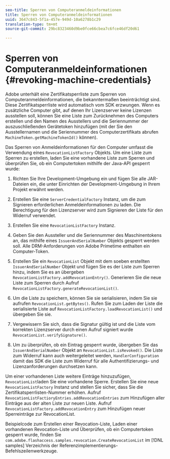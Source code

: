 ```yaml
---
seo-title: Sperren von Computeranmeldeinformationen
title: Sperren von Computeranmeldeinformationen
uuid: 3647c843-5f1a-457e-949d-10a6278b1c29
translation-type: tm+mt
source-git-commit: 29bc8323460d9be0fce66cbea7c6fce46df20d61

---
```



# Sperren von Computeranmeldeinformationen {#revoking-machine-credentials}

Adobe unterhält eine Zertifikatsperrliste zum Sperren von Computeranmeldeinformationen, die bekanntermaßen beeinträchtigt sind. Diese Zertifikatsperrliste wird automatisch vom SDK erzwungen. Wenn es zusätzliche Computer gibt, auf denen Ihr Lizenzserver keine Lizenzen ausstellen soll, können Sie eine Liste zum Zurücknehmen des Computers erstellen und den Namen des Ausstellers und die Seriennummer der auszuschließenden Gerätetoken hinzufügen (mit der Sie den Ausstellernamen und die Seriennummer des Computerzertifikats abrufen `MachineToken.getMachineTokenId()` können).

Das Sperren von Anmeldeinformationen für den Computer umfasst die Verwendung eines `RevocationListFactory` Objekts. Um eine Liste zum Sperren zu erstellen, laden Sie eine vorhandene Liste zum Sperren und überprüfen Sie, ob ein Computertoken mithilfe der Java-API gesperrt wurde:

1. Richten Sie Ihre Development-Umgebung ein und fügen Sie alle JAR-Dateien ein, die unter Einrichten der Development-Umgebung [](../../protecting-content/setting-up-the-sdk/setup-dev-env.md) in Ihrem Projekt erwähnt werden.
1. Erstellen Sie eine `ServerCredentialFactory` Instanz, um die zum Signieren erforderlichen Anmeldeinformationen zu laden. Die Berechtigung für den Lizenzserver wird zum Signieren der Liste für den Widerruf verwendet.
1. Erstellen Sie eine `RevocationListFactory` Instanz.
1. Geben Sie den Aussteller und die Seriennummer des Maschinentokens an, das mithilfe eines `IssuerAndSerialNumber` Objekts gesperrt werden soll. Alle DRM-Anforderungen von Adobe Primetime enthalten ein Computer-Token.
1. Erstellen Sie ein `RevocationList` Objekt mit dem soeben erstellten `IssuerAndSerialNumber` Objekt und fügen Sie es der Liste zum Sperren hinzu, indem Sie es an übergeben `RevocationListFactory.addRevocationEntry()`. Generieren Sie die neue Liste zum Sperren durch Aufruf `RevocationListFactory.generateRevocationList()`.

1. Um die Liste zu speichern, können Sie sie serialisieren, indem Sie sie aufrufen `RevocationList.getBytes()`. Rufen Sie zum Laden der Liste die serialisierte Liste auf `RevocationListFactory.loadRevocationList()` und übergeben Sie sie.

1. Vergewissern Sie sich, dass die Signatur gültig ist und die Liste vom korrekten Lizenzserver durch einen Aufruf signiert wurde `RevocationList.verifySignature()`.
1. Um zu überprüfen, ob ein Eintrag gesperrt wurde, übergeben Sie das `IssuerAndSerialNumber` Objekt an `RevocationList.isRevoked()`. Die Liste zum Widerruf kann auch weitergeleitet werden, `HandlerConfiguration` damit das SDK die Liste zum Widerruf für alle Authentifizierungs- und Lizenzanforderungen durchsetzen kann.

Um einer vorhandenen Liste weitere Einträge hinzuzufügen, `RevocationList`laden Sie eine vorhandene Sperre. Erstellen Sie eine neue `RevocationListFactory` Instanz und stellen Sie sicher, dass Sie die Zertifikatsperrlisten-Nummer erhöhen. Aufruf `RevocationListFactioryEntries.addRevocationEntries` zum Hinzufügen aller Einträge aus der alten Liste zur neuen Liste. Aufruf `RevocationListFactory.addRevocationEntry` zum Hinzufügen neuer Sperreinträge zur RevocationList.

Beispielcode zum Erstellen einer Revocation-Liste, Laden einer vorhandenen Revocation-Liste und Überprüfen, ob ein Computertoken gesperrt wurde, finden Sie `com.adobe.flashaccess.samples.revocation.CreateRevocationList` im [!DNL samples] Verzeichnis der Referenzimplementierungs-Befehlszeilenwerkzeuge.
